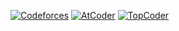 [![Codeforces](https://badges.riever.dev/codeforces/richard20270.svg)](https://codeforces.com/profile/richard20270)
[![AtCoder](https://badges.riever.dev/atcoder/richard20270.svg)](https://atcoder.jp/users/richard20270)
[![TopCoder](https://badges.riever.dev/topcoder/richard20270.svg)](https://www.topcoder.com/members/richard20270)

